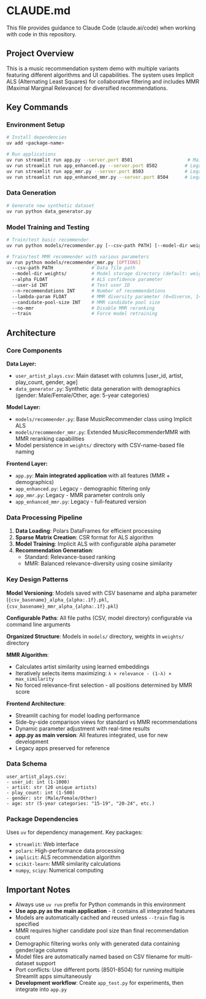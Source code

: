 # CLAUDE.md

This file provides guidance to Claude Code (claude.ai/code) when working with code in this repository.

## Project Overview

This is a music recommendation system demo with multiple variants featuring different algorithms and UI capabilities. The system uses Implicit ALS (Alternating Least Squares) for collaborative filtering and includes MMR (Maximal Marginal Relevance) for diversified recommendations.

## Key Commands

### Environment Setup
```bash
# Install dependencies
uv add <package-name>

# Run applications
uv run streamlit run app.py --server.port 8501                    # Main integrated app (recommended)
uv run streamlit run app_enhanced.py --server.port 8502          # Legacy: demographics filtering  
uv run streamlit run app_mmr.py --server.port 8503               # Legacy: MMR reranking
uv run streamlit run app_enhanced_mmr.py --server.port 8504      # Legacy: full-featured app
```

### Data Generation
```bash
# Generate new synthetic dataset
uv run python data_generator.py
```

### Model Training and Testing
```bash
# Train/test basic recommender
uv run python models/recommender.py [--csv-path PATH] [--model-dir weights/] [--alpha 0.4]

# Train/test MMR recommender with various parameters
uv run python models/recommender_mmr.py [OPTIONS]
  --csv-path PATH              # Data file path
  --model-dir weights/         # Model storage directory (default: weights/)
  --alpha FLOAT                # ALS confidence parameter
  --user-id INT                # Test user ID
  --n-recommendations INT      # Number of recommendations
  --lambda-param FLOAT         # MMR diversity parameter (0=diverse, 1=relevant)
  --candidate-pool-size INT    # MMR candidate pool size
  --no-mmr                     # Disable MMR reranking
  --train                      # Force model retraining
```

## Architecture

### Core Components

**Data Layer:**
- `user_artist_plays.csv`: Main dataset with columns [user_id, artist, play_count, gender, age]
- `data_generator.py`: Synthetic data generation with demographics (gender: Male/Female/Other, age: 5-year categories)

**Model Layer:**
- `models/recommender.py`: Base MusicRecommender class using Implicit ALS
- `models/recommender_mmr.py`: Extended MusicRecommenderMMR with MMR reranking capabilities
- Model persistence in `weights/` directory with CSV-name-based file naming

**Frontend Layer:**
- `app.py`: **Main integrated application** with all features (MMR + demographics)
- `app_enhanced.py`: Legacy - demographic filtering only
- `app_mmr.py`: Legacy - MMR parameter controls only  
- `app_enhanced_mmr.py`: Legacy - full-featured version

### Data Processing Pipeline

1. **Data Loading**: Polars DataFrames for efficient processing
2. **Sparse Matrix Creation**: CSR format for ALS algorithm
3. **Model Training**: Implicit ALS with configurable alpha parameter
4. **Recommendation Generation**: 
   - Standard: Relevance-based ranking
   - MMR: Balanced relevance-diversity using cosine similarity

### Key Design Patterns

**Model Versioning**: Models saved with CSV basename and alpha parameter (`{csv_basename}_alpha_{alpha:.1f}.pkl`, `{csv_basename}_mmr_alpha_{alpha:.1f}.pkl`)

**Configurable Paths**: All file paths (CSV, model directory) configurable via command line arguments

**Organized Structure**: Models in `models/` directory, weights in `weights/` directory

**MMR Algorithm**: 
- Calculates artist similarity using learned embeddings
- Iteratively selects items maximizing: `λ × relevance - (1-λ) × max_similarity`
- No forced relevance-first selection - all positions determined by MMR score

**Frontend Architecture**:
- Streamlit caching for model loading performance
- Side-by-side comparison views for standard vs MMR recommendations
- Dynamic parameter adjustment with real-time results
- **app.py as main version**: All features integrated, use for new development
- Legacy apps preserved for reference

### Data Schema

```
user_artist_plays.csv:
- user_id: int (1-1000)
- artist: str (20 unique artists)  
- play_count: int (1-500)
- gender: str (Male/Female/Other)
- age: str (5-year categories: "15-19", "20-24", etc.)
```

### Package Dependencies

Uses `uv` for dependency management. Key packages:
- `streamlit`: Web interface
- `polars`: High-performance data processing  
- `implicit`: ALS recommendation algorithm
- `scikit-learn`: MMR similarity calculations
- `numpy`, `scipy`: Numerical computing

## Important Notes

- Always use `uv run` prefix for Python commands in this environment
- **Use app.py as the main application** - it contains all integrated features
- Models are automatically cached and reused unless `--train` flag is specified
- MMR requires higher candidate pool size than final recommendation count
- Demographic filtering works only with generated data containing gender/age columns
- Model files are automatically named based on CSV filename for multi-dataset support
- Port conflicts: Use different ports (8501-8504) for running multiple Streamlit apps simultaneously
- **Development workflow**: Create `app_test.py` for experiments, then integrate into `app.py`
